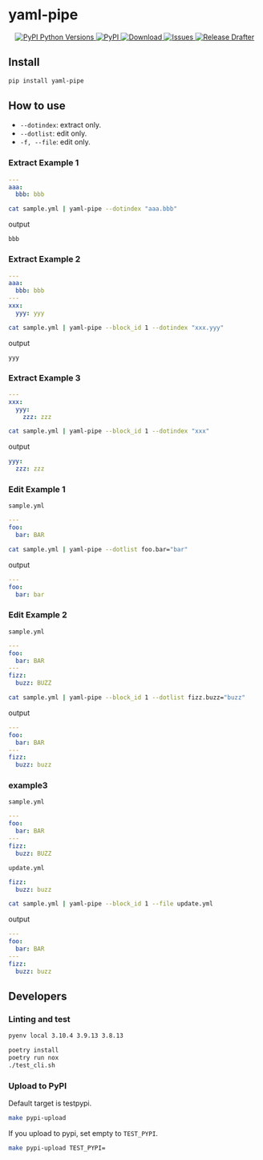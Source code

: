 # yaml-pipe

<p align="center">
  <a href="https://pypi.org/project/yaml-pipe/">
    <img
      alt="PyPI Python Versions"
      src="https://img.shields.io/pypi/pyversions/yaml-pipe"
    />
  </a>
  <a href="https://pypi.org/project/yaml-pipe/">
    <img
      alt="PyPI"
      src="https://img.shields.io/pypi/v/yaml-pipe"
    />
  </a>
  <a href="https://pepy.tech/project/yaml-pipe">
    <img
      alt="Download"
      src="https://static.pepy.tech/personalized-badge/yaml-pipe?period=total&units=international_system&left_color=black&right_color=orange&left_text=Downloads"
    />
  </a>
  <a href="https://github.com/psf/black">
    <img
      alt="Issues"
      src="https://img.shields.io/badge/code%20style-black-000000.svg"
    />
  </a>
  <a href="https://github.com/pollenjp/yaml-pipe/actions/workflows/release.yml">
    <img
      alt="Release Drafter"
      src="https://github.com/pollenjp/yaml-pipe/actions/workflows/release.yml/badge.svg"
    />
  </a>
</p>

## Install

```sh
pip install yaml-pipe
```

## How to use

- `--dotindex`: extract only.
- `--dotlist`: edit only.
- `-f, --file`: edit only.

### Extract Example 1

```yaml
---
aaa:
  bbb: bbb
```

```sh
cat sample.yml | yaml-pipe --dotindex "aaa.bbb"
```

output

```log
bbb
```

### Extract Example 2

```yaml
---
aaa:
  bbb: bbb
---
xxx:
  yyy: yyy
```

```sh
cat sample.yml | yaml-pipe --block_id 1 --dotindex "xxx.yyy"
```

output

```log
yyy
```

### Extract Example 3

```yaml
---
xxx:
  yyy:
    zzz: zzz
```

```sh
cat sample.yml | yaml-pipe --block_id 1 --dotindex "xxx"
```

output

```yaml
yyy:
  zzz: zzz

```

### Edit Example 1

`sample.yml`

```yml
---
foo:
  bar: BAR
```

```sh
cat sample.yml | yaml-pipe --dotlist foo.bar="bar"
```

output

```yaml
---
foo:
  bar: bar
```

### Edit Example 2

`sample.yml`

```yaml
---
foo:
  bar: BAR
---
fizz:
  buzz: BUZZ
```

```sh
cat sample.yml | yaml-pipe --block_id 1 --dotlist fizz.buzz="buzz"
```

output

```yaml
---
foo:
  bar: BAR
---
fizz:
  buzz: buzz
```

### example3

`sample.yml`

```yaml
---
foo:
  bar: BAR
---
fizz:
  buzz: BUZZ
````

`update.yml`

```yml
fizz:
  buzz: buzz
```

```sh
cat sample.yml | yaml-pipe --block_id 1 --file update.yml
```

output

```yaml
---
foo:
  bar: BAR
---
fizz:
  buzz: buzz
```

## Developers

### Linting and test

```sh
pyenv local 3.10.4 3.9.13 3.8.13
```

```sh
poetry install
poetry run nox
./test_cli.sh
```

### Upload to PyPI

Default target is testpypi.

```sh
make pypi-upload
```

If you upload to pypi, set empty to `TEST_PYPI`.

```sh
make pypi-upload TEST_PYPI=
```
